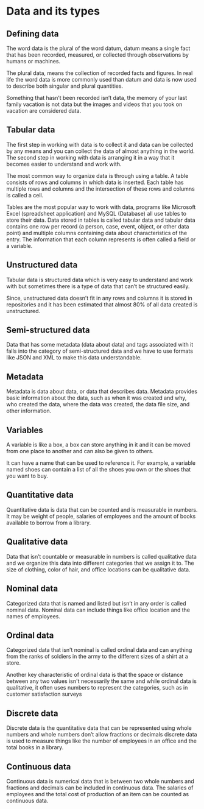 # Data and its types

## Defining data
The word data is the plural of the word datum, datum means a single fact that has been recorded, measured, or collected through observations by humans or machines.

The plural data, means the collection of recorded facts and figures. In real life the word data is more commonly used than datum and data is now used to describe both singular and plural quantities.

Something that hasn’t been recorded isn’t data, the memory of your last family vacation is not data but the images and videos that you took on vacation are considered data.

## Tabular data
The first step in working with data is to collect it and data can be collected by any means and you can collect the data of almost anything in the world. The second step in working with data is arranging it in a way that it becomes easier to understand and work with.

The most common way to organize data is through using a table. A table consists of rows and columns in which data is inserted. Each table has multiple rows and columns and the intersection of these rows and columns is called a cell. 

Tables are the most popular way to work with data, programs like Microsoft Excel (spreadsheet application) and MySQL (Database) all use tables to store their data.
Data stored in tables is called tabular data and tabular data contains one row per record (a person, case, event, object, or other data point) and multiple columns containing data about characteristics of the entry. The information that each column represents is often called a field or a variable. 

## Unstructured data
Tabular data is structured data which is very easy to understand and work with but sometimes there is a type of data that can’t be structured easily.

Since, unstructured data doesn’t fit in any rows and columns it is stored in repositories and it has been estimated that almost 80% of all data created is unstructured.

## Semi-structured data
Data that has some metadata (data about data) and tags associated with it falls into the category of semi-structured data and we have to use formats like JSON and XML to make this data understandable.

## Metadata
Metadata is data about data, or data that describes data. Metadata provides basic information about the data, such as when it was created and why, who created the data, where the data was created, the data file size, and other information.

## Variables
A variable is like a box, a box can store anything in it and it can be moved from one place to another and can also be given to others.

It can have a name that can be used to reference it. For example, a variable named shoes can contain a list of all the shoes you own or the shoes that you want to buy.

## Quantitative data
Quantitative data is data that can be counted and is measurable in numbers. It may be weight of people, salaries of employees and the amount of books available to borrow from a library.

## Qualitative data
Data that isn’t countable or measurable in numbers is called qualitative data and we organize this data into different categories that we assign it to. The size of clothing, color of hair, and office locations can be qualitative data.

## Nominal data
Categorized data that is named and listed but isn’t in any order is called nominal data.  Nominal data can include things like office location and the names of employees.

## Ordinal data
Categorized data that isn’t nominal is called ordinal data and can anything from the ranks of soldiers in the army to the different sizes of a shirt at a store.

Another key characteristic of ordinal data is that the space or distance between any two values isn't necessarily the same and while ordinal data is qualitative, it often uses numbers to represent the categories, such as in customer satisfaction surveys

## Discrete data
Discrete data is the quantitative data that can be represented using whole numbers and whole numbers don’t allow fractions or decimals discrete data is used to measure things like the number of employees in an office and the total books in a library.

## Continuous data
Continuous data is numerical data that is between two whole numbers and fractions and decimals can be included in continuous data. The salaries of employees and the total cost of production of an item can be counted as continuous data. 